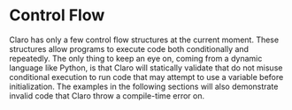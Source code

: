 # Control Flow

Claro has only a few control flow structures at the current moment. These structures allow programs to execute code
both conditionally and repeatedly. The only thing to keep an eye on, coming from a dynamic language like Python, is that
Claro will statically validate that do not misuse conditional execution to run code that may attempt to use a variable
before initialization. The examples in the following sections will also demonstrate invalid code that Claro throw a
compile-time error on.